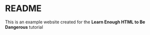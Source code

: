 
<h1>README</h1>
  <p>This is an example website created for the <strong>Learn Enough HTML to Be Dangerous</strong> tutorial</p>
